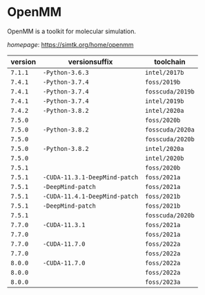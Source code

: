 # OpenMM

OpenMM is a toolkit for molecular simulation.

*homepage*: <https://simtk.org/home/openmm>

version | versionsuffix | toolchain
--------|---------------|----------
``7.1.1`` | ``-Python-3.6.3`` | ``intel/2017b``
``7.4.1`` | ``-Python-3.7.4`` | ``foss/2019b``
``7.4.1`` | ``-Python-3.7.4`` | ``fosscuda/2019b``
``7.4.1`` | ``-Python-3.7.4`` | ``intel/2019b``
``7.4.2`` | ``-Python-3.8.2`` | ``intel/2020a``
``7.5.0`` |  | ``foss/2020b``
``7.5.0`` | ``-Python-3.8.2`` | ``fosscuda/2020a``
``7.5.0`` |  | ``fosscuda/2020b``
``7.5.0`` | ``-Python-3.8.2`` | ``intel/2020a``
``7.5.0`` |  | ``intel/2020b``
``7.5.1`` |  | ``foss/2020b``
``7.5.1`` | ``-CUDA-11.3.1-DeepMind-patch`` | ``foss/2021a``
``7.5.1`` | ``-DeepMind-patch`` | ``foss/2021a``
``7.5.1`` | ``-CUDA-11.4.1-DeepMind-patch`` | ``foss/2021b``
``7.5.1`` | ``-DeepMind-patch`` | ``foss/2021b``
``7.5.1`` |  | ``fosscuda/2020b``
``7.7.0`` | ``-CUDA-11.3.1`` | ``foss/2021a``
``7.7.0`` |  | ``foss/2021a``
``7.7.0`` | ``-CUDA-11.7.0`` | ``foss/2022a``
``7.7.0`` |  | ``foss/2022a``
``8.0.0`` | ``-CUDA-11.7.0`` | ``foss/2022a``
``8.0.0`` |  | ``foss/2022a``
``8.0.0`` |  | ``foss/2023a``
